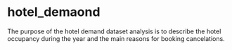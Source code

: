 # hotel_demaond
The purpose of the hotel demand dataset analysis is to describe the hotel occupancy during the year and the main reasons for booking cancelations.

